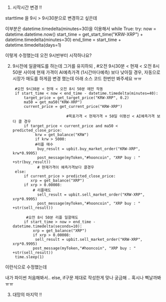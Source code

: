 1. 시작시간 변경 !!  

starttime 을 9시 > 9시30분으로 변경하고 싶은데 

이부분은 datetime.timedelta(minutes=30)을 이용해서 
while True:
    try:
        now = datetime.datetime.now()
        start_time = get_start_time("KRW-XRP") + datetime.timedelta(minutes=30)
        end_time = start_time + datetime.timedelta(days=1)
        
이렇게 수정했는데 오전 9시반부터 시작하나요? 

2. 9시전에 일괄매도를 하는데 
   그거를 유지하되 , #오전 9시30분 < 현재 < 오전 8시 50분 사이에 현재 가격이 AI예측가격 (1시간마다예측) 보다 낮아질 경우, 
   자동으로 시장가 매도를 하게끔 변경 했는데 아래 소스 코드 한번만 봐주세요 ㅠㅠ 


        #오전 9시30분 < 현재 < 오전 8시 50분 에만 작동
        if start_time < now < end_time - datetime.timedelta(minutes=40):
            target_price = get_target_price("KRW-XRP", 0.2)
            ma50 = get_ma50("KRW-XRP")
            current_price = get_current_price("KRW-XRP")

                               #목표가격 < 현재가격 + 50일 이평선 < AI예측가격 보다 클 경우                                  
            if target_price < current_price and ma50 < predicted_close_price:  
                 krw = get_balance("KRW")        
                 if krw > 5000:
                 #리플 매수
                  buy_result = upbit.buy_market_order("KRW-XRP", krw*0.9995)
                  post_message(myToken,"#hooncoin", "XRP buy : " +str(buy_result))   
                  # 현재가격이 예측가격보다 클경우 
        else:   
            if current_price > predicted_close_price:             
               xrp = get_balance("XRP")
            if xrp > 0.00008:
                # 리플매도
                  sell_result = upbit.sell_market_order("KRW-XRP", xrp*0.9995)
                  post_message(myToken,"#hooncoin", "XRP buy : " +str(sell_result))
             
             #오전 8시 50분 리플 일괄매도 
            if start_time > now > end_time - datetime.timedelta(seconds=10):
                xrp = get_balance("XRP")  
                if xrp > 0.00008:
                 sell_result = upbit.sell_market_order("KRW-XRP", xrp*0.9995)
                post_message(myToken,"#hooncoin", "XRP buy : " +str(sell_result))    
        time.sleep(1)


이런식으로 수정했는데 

내가 파이썬 처음해봐서.. 
else, if구문 제대로 작성한게 맞나 궁금해 .. 
혹시나 삑날까봐 ㅠㅠ 

3. 대망의 마지막 !! 


